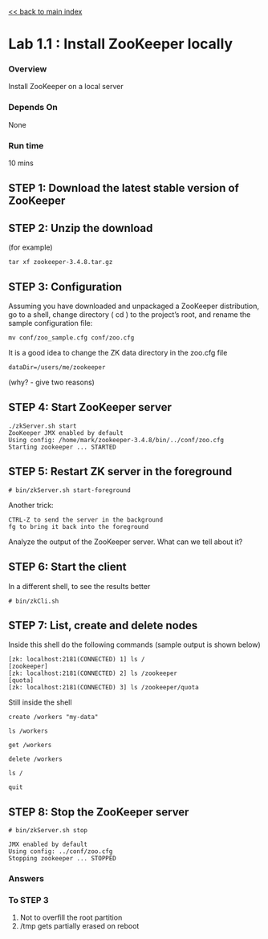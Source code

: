 <link rel='stylesheet' href='../assets/css/main.css'/>

[<< back to main index](../README.md) 

Lab 1.1 : Install ZooKeeper locally
===========================

### Overview
Install ZooKeeper on a local server

### Depends On 
None

### Run time
10 mins

## STEP 1: Download the latest stable version of ZooKeeper

## STEP 2: Unzip the download

(for example)

    tar xf zookeeper-3.4.8.tar.gz

## STEP 3: Configuration

Assuming you have downloaded and unpackaged a ZooKeeper distribution, go to a
shell, change directory ( cd ) to the project’s root, and rename the sample configuration
file:

    mv conf/zoo_sample.cfg conf/zoo.cfg
    
It is a good idea to change the ZK data directory in the zoo.cfg file
    
    dataDir=/users/me/zookeeper
    
(why? - give two reasons)
    
## STEP 4: Start ZooKeeper server
    
    ./zkServer.sh start
    ZooKeeper JMX enabled by default
    Using config: /home/mark/zookeeper-3.4.8/bin/../conf/zoo.cfg
    Starting zookeeper ... STARTED

## STEP 5: Restart ZK server in the foreground

    # bin/zkServer.sh start-foreground
    
Another trick: 
    
    CTRL-Z to send the server in the background
    fg to bring it back into the foreground
    
Analyze the output of the ZooKeeper server. What can we tell about it?
    
## STEP 6: Start the client
    
In a different shell, to see the results better
    
    # bin/zkCli.sh
    
## STEP 7: List, create and delete nodes    
Inside this shell do the following commands (sample output is shown below)
    
    [zk: localhost:2181(CONNECTED) 1] ls / 
    [zookeeper]
    [zk: localhost:2181(CONNECTED) 2] ls /zookeeper
    [quota]
    [zk: localhost:2181(CONNECTED) 3] ls /zookeeper/quota
    
Still inside the shell
    
    create /workers "my-data"
    
    ls /workers 
    
    get /workers
    
    delete /workers
    
    ls /
    
    quit
    
    
## STEP 8: Stop the ZooKeeper server
    
    # bin/zkServer.sh stop
    
    JMX enabled by default
    Using config: ../conf/zoo.cfg
    Stopping zookeeper ... STOPPED
    
### Answers 
    
### To STEP 3
    
1. Not to overfill the root partition
2. /tmp gets partially erased on reboot     